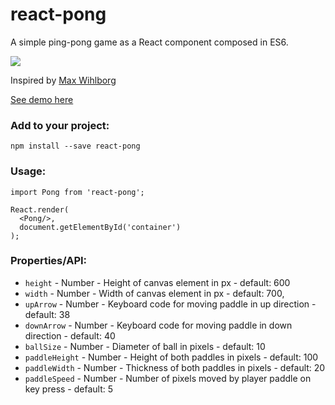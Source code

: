 # react-pong
A simple ping-pong game as a React component composed in ES6.

![](http://i.imgur.com/tpm0k7u.gif)

Inspired by [Max Wihlborg](https://github.com/maxwihlborg/youtube-tutorials)

[See demo here](http://ohall.github.io/react-pong)


### Add to your project:
```
npm install --save react-pong
```

### Usage:
```
import Pong from 'react-pong';

React.render(
  <Pong/>,
  document.getElementById('container')
);
```
### Properties/API:

- `height` - Number - Height of canvas element in px - default: 600
- `width` - Number - Width of canvas element in px - default: 700,
- `upArrow` - Number - Keyboard code for moving paddle in up direction - default: 38
- `downArrow` - Number - Keyboard code for moving paddle in down direction - default: 40
- `ballSize` - Number - Diameter of ball in pixels - default: 10
- `paddleHeight` - Number - Height of both paddles in pixels - default: 100
- `paddleWidth` - Number - Thickness of both paddles in pixels - default: 20
- `paddleSpeed` - Number - Number of pixels moved by player paddle on key press - default: 5
